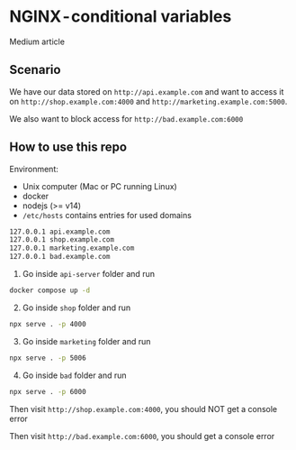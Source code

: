 # NGINX - conditional variables

Medium article

## Scenario
We have our data stored on `http://api.example.com` and want to access it on `http://shop.example.com:4000` and `http://marketing.example.com:5000`.

We also want to block access for `http://bad.example.com:6000`

## How to use this repo
Environment:
- Unix computer (Mac or PC running Linux)
- docker
- nodejs (>= v14)
- `/etc/hosts` contains entries for used domains

```sh
127.0.0.1 api.example.com
127.0.0.1 shop.example.com
127.0.0.1 marketing.example.com
127.0.0.1 bad.example.com
```

1. Go inside `api-server` folder and run 

```sh
docker compose up -d
```

2. Go inside `shop` folder and run 
```sh
npx serve . -p 4000
```

3. Go inside `marketing` folder and run 
```sh
npx serve . -p 5006
```

4. Go inside `bad` folder and run 
```sh
npx serve . -p 6000
```

Then visit `http://shop.example.com:4000`, you should NOT get a console error

Then visit `http://bad.example.com:6000`, you should get a console error 
